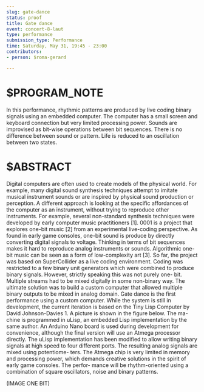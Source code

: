 ```yaml
---
slug: gate-dance
status: proof
title: Gate dance
event: concert-8-laut
type: performance
submission_type: Performance
time: Saturday, May 31, 19:45 - 23:00
contributors:
- person: $roma-gerard

---
```


# $PROGRAM_NOTE

In this performance, rhythmic patterns are produced by live coding binary signals 
using an embedded computer. The computer has a small screen and keyboard 
connection but very limited processing power. Sounds are improvised as
bit-wise operations between bit sequences. There is no difference between sound
or pattern. Life is reduced to an oscillation between two states.

# $ABSTRACT

Digital computers are often used to create models of the physical world. For
example, many digital sound synthesis techniques attempt to imitate musical
instrument sounds or are inspired by physical sound production or perception.
A different approach is looking at the specific affordances of the computer as
an instrument, without trying to reproduce other instruments. For example,
several non-standard synthesis techniques were developed by early computer
music practitioners [1].
0001 is a project that explores one-bit music [2] from an experimental live-coding
perspective. As found in early game consoles, one-bit sound is produce by
directly converting digital signals to voltage. Thinking in terms of bit sequences
makes it hard to reproduce analog instruments or sounds. Algorithmic one-bit
music can be seen as a form of low-complexity art [3].
So far, the project was based on SuperCollider as a live coding environment.
Coding was restricted to a few binary unit generators which were combined
to produce binary signals. However, strictly speaking this was not purely one-
bit. Multiple streams had to be mixed digitally in some non-binary way. The
ultimate solution was to build a custom computer that allowed multiple binary
outputs to be mixed in analog domain.
Gate dance is the first performance using a custom computer. While the system
is still in development, the current iteration is based on the Tiny Lisp Computer
by David Johnson-Davies 1. A picture is shown in the figure below. The ma-
chine is programmed in uLisp, an embedded Lisp implementation by the same
author. An Arduino Nano board is used during development for convenience,
although the final version will use an Atmega processor directly. The uLisp
implementation has been modified to allow writing binary signals at high speed
to four different ports. The resulting analog signals are mixed using potentiome-
ters. The Atmega chip is very limited in memory and processing power, which
demands creative solutions in the spirit of early game consoles. The perfor-
mance will be rhythm-oriented using a combination of square oscillators, noise
and binary patterns.

(IMAGE ONE BIT)


